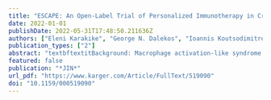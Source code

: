 ```yaml
---
title: "ESCAPE: An Open-Label Trial of Personalized Immunotherapy in Critically lll COVID-19 Patients"
date: 2022-01-01
publishDate: 2022-05-31T17:48:50.211636Z
authors: ["Eleni Karakike", "George N. Dalekos", "Ioannis Koutsodimitropoulos", "Maria Saridaki", "Chryssa Pourzitaki", "Georgios Papathanakos", "Antigone Kotsaki", "Stamatios Chalvatzis", "Vasiliki Dimakopoulou", "Nikolaos Vechlidis", "Elisabeth Paramythiotou", "Christina Avgoustou", "Aikaterini Ioakeimidou", "Elli Kouriannidi", "Apostolos Komnos", "Evangelia Neou", "Nikoletta Rovina", "Eleni Stefanatou", "Haralampos Milionis", "George Nikolaidis", "Antonia Koutsoukou", "Georgia Damoraki", "George Dimopoulos", "Vassileios Zoumpos", "Jesper Eugen-Olsen", "Karolina Akinosoglou", "Nikolaos K. Gatselis", "Vasilios Koulouras", "Eleni Gkeka", "Nikolaos Markou", "Mihai G. Netea", "Evangelos J. Giamarellos-Bourboulis"]
publication_types: ["2"]
abstract: "textbftextitBackground: Macrophage activation-like syndrome (MALS) and complex immune dysregulation (CID) often underlie acute respiratory distress (ARDS) in COVID-19. We aimed to investigate the effect of personalized immunotherapy on clinical improvement of critical COVID-19. textbftextitMethods: In this open-label prospective trial, 102 patients with ARDS by SARS-CoV-2 were screened for MALS (ferritin &#x3e;4,420 ng/mL) and CID (ferritin ≤4,420 ng/mL and low human leukocyte antigen (HLA)-DR expression on CD14-monocytes). Patients with MALS or CID with increased aminotransferases received intravenous anakinra; those with CID and normal aminotransferases received tocilizumab. The primary outcome was ≥25% decrease in the Sequential Organ Failure Assessment (SOFA) score and/or 50% increase in the respiratory ratio by day 8; 28-day mortality, change of SOFA score by day 28, serum biomarkers, and cytokine production by mononuclear cells were secondary endpoints. textbftextitResults: The primary study endpoint was met in 58.3% of anakinra-treated patients and in 33.3% of tocilizumab-treated patients (textitp: 0.01). Most patients in both groups received dexamethasone as standard of care. No differences were found in secondary outcomes, mortality, and SOFA score changes. Ferritin decreased among anakinra-treated patients; interleukin-6, soluble urokinase plasminogen activator receptor, and HLA-DR expression increased among tocilizumab-treated patients. Survivors by day 28 who received anakinra were distributed to lower severity levels of the WHO clinical progression scale. Greater incidence of secondary infections was found with tocilizumab treatment. textbftextitConclusion: Immune assessment resulted in favorable anakinra responses among critically ill patients with COVID-19 and features of MALStextit."
featured: false
publication: "*JIN*"
url_pdf: "https://www.karger.com/Article/FullText/519090"
doi: "10.1159/000519090"
---
```


